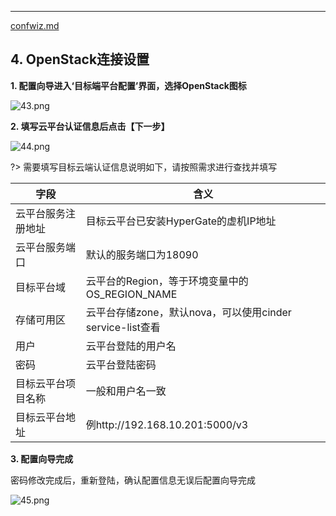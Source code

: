 ---


[confwiz.md](../confwiz.md ':include')


## 4. OpenStack连接设置

**1. 配置向导进入‘目标端平台配置’界面，选择OpenStack图标**

![43.png](https://oneprocloud.oss-cn-beijing.aliyuncs.com/_images/standalone/OpenStack/image019.png ':size=90%')

**2. 填写云平台认证信息后点击【下一步】**

![44.png](https://oneprocloud.oss-cn-beijing.aliyuncs.com/_images/standalone/OpenStack/image020.png ':size=90%')

?> 需要填写目标云端认证信息说明如下，请按照需求进行查找并填写

字段  | 含义
------------- | ----------------------
云平台服务注册地址  | 目标云平台已安装HyperGate的虚机IP地址
云平台服务端口  | 默认的服务端口为18090
目标平台域 | 云平台的Region，等于环境变量中的OS_REGION_NAME
存储可用区 | 云平台存储zone，默认nova，可以使用cinder service-list查看
用户 | 云平台登陆的用户名
密码 | 云平台登陆密码
目标云平台项目名称| 一般和用户名一致
目标云平台地址| 例http://192.168.10.201:5000/v3




**3. 配置向导完成**

密码修改完成后，重新登陆，确认配置信息无误后配置向导完成 

![45.png](https://oneprocloud.oss-cn-beijing.aliyuncs.com/_images/standalone/OpenStack/image022.png ':size=90%')
